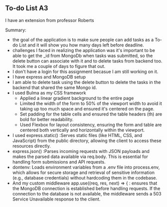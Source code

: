 ## To-do List A3
I have an extension from professor Roberts

Summary:
- the goal of the application is to make sure people can add tasks as a To-do List and it will show you how many days left before deadline.
- challenges I faced in realizing the application was it's important to be able to get the _id from MongoDb when tasks was submitted, so the delete button can associate with it and to delete tasks from backend too. It took me a couple of days to figure that out. 
- I don't have a login for this assignment becasue I am still working on it.
- I have express and MongoDB setup
- I am able to delete task using the delete button to delete the tasks in the backend that shared the same Mongo id. 
- I used Bulma as my CSS framework
  - Applied a linear gradient background to the entire page 
  - Limited the width of the form to 50% of the viewport width to avoid it taking up too much space and ensured it's centered on the page.
  - Set padding for the table cells and ensured the table headers (th) are bold for better readability.
  - Used Flexbox for layout consistency, ensuring the form and table are centered both vertically and horizontally within the viewport.
- I used express.static() :Serves static files (like HTML, CSS, and JavaScript) from the public directory, allowing the client to access these resources directly. 
- express.json() :Parses incoming requests with JSON payloads and makes the parsed data available via req.body. This is essential for handling form submissions and API requests. 
- dontenv: Loads environment variables from a .env file into process.env, which allows for secure storage and retrieval of sensitive information (e.g., database credentials) without hardcoding them in the codebase. 
- And my custom middleware app.use((req, res, next) => { : ensures that the MongoDB connection is established before handling requests. If the connection to the database is not available, the middleware sends a 503 Service Unavailable response to the client.
